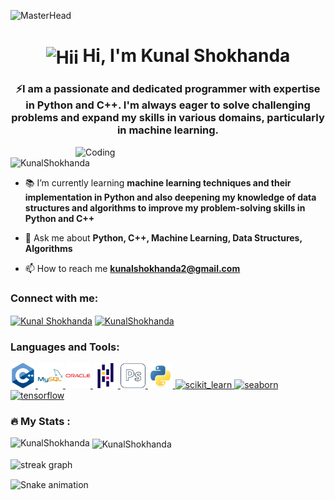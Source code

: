 ![MasterHead](https://res.cloudinary.com/practicaldev/image/fetch/s--ER0QWbWP--/c_limit%2Cf_auto%2Cfl_progressive%2Cq_66%2Cw_880/https://dev-to-uploads.s3.amazonaws.com/uploads/articles/8poooh7vsctzgstw6ent.gif)
<h1 align="center"> <img align="center" alt="Hii" width="50" src="https://cdn.pixabay.com/animation/2022/12/05/10/47/10-47-58-930_256.gif"/> Hi, I'm Kunal Shokhanda </h1>
<h3 align="center">⚡I am a passionate and dedicated programmer with expertise in Python and C++. I'm always eager to solve challenging problems and expand my skills in various domains, particularly in machine learning.</h3>
<img align="right" alt="Coding" width="400" src="https://cdn.dribbble.com/users/1292677/screenshots/6139167/avento.gif">

<p align="left"> <img src="https://komarev.com/ghpvc/?username=KunalShokhanda&label=Profile%20views&color=0e75b6&style=flat" alt="KunalShokhanda" /> </p>

- 📚 I’m currently learning **machine learning techniques and their implementation in Python and also deepening my knowledge of data structures and algorithms to improve my problem-solving skills in Python and C++**

- 🔭 Ask me about **Python, C++, Machine Learning, Data Structures, Algorithms**

- 📫 How to reach me **kunalshokhanda2@gmail.com**

<h3 align="left">Connect with me:</h3>
<p align="left">
<a href="https://linkedin.com/in/Kunal Shokhanda" target="blank"><img align="center" src="https://raw.githubusercontent.com/rahuldkjain/github-profile-readme-generator/master/src/images/icons/Social/linked-in-alt.svg" alt="Kunal Shokhanda" height="30" width="40" /></a>
<a href="https://www.leetcode.com/KunalShokhanda" target="blank"><img align="center" src="https://raw.githubusercontent.com/rahuldkjain/github-profile-readme-generator/master/src/images/icons/Social/leet-code.svg" alt="KunalShokhanda" height="30" width="40" /></a>
</p>

<h3 align="left">Languages and Tools:</h3>
<p align="left"> <a href="https://www.w3schools.com/cpp/" target="_blank" rel="noreferrer"> <img src="https://raw.githubusercontent.com/devicons/devicon/master/icons/cplusplus/cplusplus-original.svg" alt="cplusplus" width="40" height="40"/> </a> <a href="https://www.mysql.com/" target="_blank" rel="noreferrer"> <img src="https://raw.githubusercontent.com/devicons/devicon/master/icons/mysql/mysql-original-wordmark.svg" alt="mysql" width="40" height="40"/> </a> <a href="https://www.oracle.com/" target="_blank" rel="noreferrer"> <img src="https://raw.githubusercontent.com/devicons/devicon/master/icons/oracle/oracle-original.svg" alt="oracle" width="40" height="40"/> </a> <a href="https://pandas.pydata.org/" target="_blank" rel="noreferrer"> <img src="https://raw.githubusercontent.com/devicons/devicon/2ae2a900d2f041da66e950e4d48052658d850630/icons/pandas/pandas-original.svg" alt="pandas" width="40" height="40"/> </a> <a href="https://www.photoshop.com/en" target="_blank" rel="noreferrer"> <img src="https://raw.githubusercontent.com/devicons/devicon/master/icons/photoshop/photoshop-line.svg" alt="photoshop" width="40" height="40"/> </a> <a href="https://www.python.org" target="_blank" rel="noreferrer"> <img src="https://raw.githubusercontent.com/devicons/devicon/master/icons/python/python-original.svg" alt="python" width="40" height="40"/> </a> <a href="https://scikit-learn.org/" target="_blank" rel="noreferrer"> <img src="https://upload.wikimedia.org/wikipedia/commons/0/05/Scikit_learn_logo_small.svg" alt="scikit_learn" width="40" height="40"/> </a> <a href="https://seaborn.pydata.org/" target="_blank" rel="noreferrer"> <img src="https://seaborn.pydata.org/_images/logo-mark-lightbg.svg" alt="seaborn" width="40" height="40"/> </a> <a href="https://www.tensorflow.org" target="_blank" rel="noreferrer"> <img src="https://www.vectorlogo.zone/logos/tensorflow/tensorflow-icon.svg" alt="tensorflow" width="40" height="40"/> </a> </p>

<h3 align="left">🔥   My Stats :</h3>
<p><img align="left" src="https://github-readme-stats.vercel.app/api/top-langs?username=KunalShokhanda&show_icons=true&theme=dark&locale=en&layout=compact" alt="KunalShokhanda" /></p>
<p>&nbsp;<img align="center" src="https://github-readme-stats.vercel.app/api?username=KunalShokhanda&show_icons=true&theme=dark&locale=en" alt="KunalShokhanda" /></p>
<p><img align="center" src="https://streak-stats.demolab.com?user=KunalShokhanda&locale=en&mode=daily&theme=dark" height="220" alt="streak graph" /></p>

<img align ="center" src="https://res.cloudinary.com/practicaldev/image/fetch/s--E4gnEuy_--/c_limit%2Cf_auto%2Cfl_progressive%2Cq_66%2Cw_880/https://dev-to-uploads.s3.amazonaws.com/uploads/articles/233m04x0r0lv60payria.gif" alt="Snake animation" />

<!---
KunalShokhanda/KunalShokhanda is a ✨ special ✨ repository because its `README.md` (this file) appears on your GitHub profile.
You can click the Preview link to take a look at your changes.
--->
